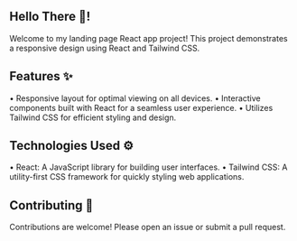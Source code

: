 ## Hello There 👋!

Welcome to my landing page React app project! This project demonstrates a responsive design using React and Tailwind CSS.

## Features ✨
• Responsive layout for optimal viewing on all devices.
• Interactive components built with React for a seamless user experience.
• Utilizes Tailwind CSS for efficient styling and design.
## Technologies Used ⚙️
• React: A JavaScript library for building user interfaces.
• Tailwind CSS: A utility-first CSS framework for quickly styling web applications.

## Contributing 💬
Contributions are welcome! Please open an issue or submit a pull request.
